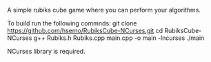 A simple rubiks cube game where you can perform your algorithms.

To build run the following commnds:
git clone https://github.com/hsemo/RubiksCube-NCurses.git
cd RubiksCube-NCurses
g++ Rubiks.h Rubiks.cpp main.cpp -o main -lncurses
./main

NCurses library is required.
